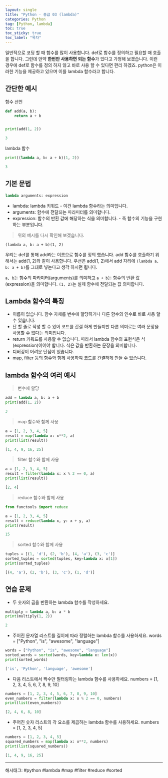 ```yaml
---
layout: single
title: "Python - 중급 03 (lambda)"
categories: Python
tag: [Python, lambda]
toc: true
toc_sticky: true
toc_label: "목차"
---
```

일반적으로 코딩 할 때 함수를 많이 사용합니다. def로 함수를 정의하고 필요할 때 호출을 합니다. 그런데 만약 **한번만 사용하면 되는 함수**가 있다고 가정해 보겠습니다. 이런 경우에 def로 함수를 정의 하지 않고 바로 사용 할 수 있다면 편리 하겠죠. python은 이러한 기능을 제공하고 있으며 이를 lambda 함수라고 합니다.

## 간단한 예시

함수 선언

```python
def add(a, b):
    return a + b


print(add(1, 2))
```

```python
3
```

lambda 함수

```python
print((lambda a, b: a + b)(1, 2))
```

```python
3
```

## 기본 문법

```python
lambda arguments: expression
```

- lambda: lambda 키워드 - 이건 lambda 함수라는 의미입니다.
- arguments: 함수에 전달되는 파라미터를 의미합니다.
- expression: 함수의 반환 값에 해당하는 식을 의미합니다. - 즉 함수의 기능을 구현하는 부분입니다.

> 위의 예시를 다시 확인해 보겠습니다.

`(lambda a, b: a + b)(1, 2)`

우리는 def를 통해 add라는 이름으로 함수를 정의 했습니다. add 함수를 호출하기 위해서는 add(1, 2)와 같이 사용합니다. 우선은 add(1, 2)에서 add 자리에 `(lambda a, b: a + b)`를 그대로 넣는다고 생각 하시면 됩니다.  

`a, b`는 함수의 파라미터(arguments)를 의미하고 `a + b`는 함수의 반환 값(expression)을 의미합니다. `(1, 2)`는 실제 함수에 전달되는 값 의미합니다.

## Lambda 함수의 특징

- 이름이 없습니다. 함수 자체를 변수에 할당하거나 다른 함수의 인수로 바로 사용 할 수 있습니다.
- 단 할 줄로 작성 할 수 있어 코드를 간결 하게 만들지만 다른 의미로는 여러 문장을 사용할 수 없다는 의미입니다.
- return 키워드를 사용할 수 없습니다. 따라서 lambda 함수의 표현식은 식(expression)이어야 합니다. 식은 값을 반환하는 문장을 의미합니다.
- 디버깅이 어려운 단점이 있습니다.
- map, filter 등의 함수와 함께 사용하여 코드를 간결하게 만들 수 있습니다.

## lambda 함수의 여러 예시

> 변수에 할당

```python
add = lambda a, b: a + b
print(add(1, 2))
```

```python
3
```

> map 함수와 함께 사용

```python
a = [1, 2, 3, 4, 5]
result = map(lambda x: x**2, a)
print(list(result))
```

```python
[1, 4, 9, 16, 25]
```

> filter 함수와 함께 사용

```python
a = [1, 2, 3, 4, 5]
result = filter(lambda x: x % 2 == 0, a)
print(list(result))
```

```python
[2, 4]
```

> reduce 함수와 함께 사용

```python
from functools import reduce

a = [1, 2, 3, 4, 5]
result = reduce(lambda x, y: x + y, a)
print(result)
```

```python
15
```

> sorted 함수와 함께 사용

```python
tuples = [(1, 'd'), (2, 'b'), (4, 'a'), (3, 'c')]
sorted_tuples = sorted(tuples, key=lambda x: x[1])
print(sorted_tuples)
```

```python
[(4, 'a'), (2, 'b'), (3, 'c'), (1, 'd')]
```

## 연습 문제

- 두 숫자의 곱을 반환하는 lambda 함수를 작성하세요.

```python
multiply = lambda a, b: a * b
print(multiply(1, 2))
```

```python
2
```

- 주어진 문자열 리스트를 길이에 따라 정렬하는 lambda 함수를 사용하세요.
  words = ["Python", "is", "awesome", "language"]

```python
words = ["Python", "is", "awesome", "language"]
sorted_words = sorted(words, key=lambda x: len(x))
print(sorted_words)
```

```python
['is', 'Python', 'language', 'awesome']
```

- 다음 리스트에서 짝수만 필터링하는 lambda 함수를 사용하세요.
  numbers = [1, 2, 3, 4, 5, 6, 7, 8, 9, 10]

```python
numbers = [1, 2, 3, 4, 5, 6, 7, 8, 9, 10]
even_numbers = filter(lambda x: x % 2 == 0, numbers)
print(list(even_numbers))
```

```python
[2, 4, 6, 8, 10]
```

- 주어진 숫자 리스트의 각 요소를 제곱하는 lambda 함수를 사용하세요.
  numbers = [1, 2, 3, 4, 5]

```python
numbers = [1, 2, 3, 4, 5]
squared_numbers = map(lambda x: x**2, numbers)
print(list(squared_numbers))
```

```python
[1, 4, 9, 16, 25]
```

---

해시태그: #python #lambda #map #filter #reduce #sorted
